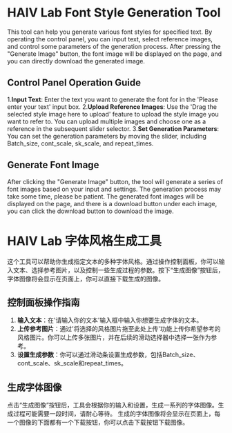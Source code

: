 # HAIV Lab Font Style Generation Tool

This tool can help you generate various font styles for specified text. By operating the control panel, you can input text, select reference images, and control some parameters of the generation process. After pressing the "Generate Image" button, the font image will be displayed on the page, and you can directly download the generated image.
## Control Panel Operation Guide

1.**Input Text**: Enter the text you want to generate the font for in the 'Please enter your text' input box.
2.**Upload Reference Images**: Use the 'Drag the selected style image here to upload' feature to upload the style image you want to refer to. You can upload multiple images and choose one as a reference in the subsequent slider selector.
3.**Set Generation Parameters**: You can set the generation parameters by moving the slider, including Batch_size, cont_scale, sk_scale, and repeat_times.

## Generate Font Image

After clicking the "Generate Image" button, the tool will generate a series of font images based on your input and settings. The generation process may take some time, please be patient. The generated font images will be displayed on the page, and there is a download button under each image, you can click the download button to download the image.



# HAIV Lab 字体风格生成工具

这个工具可以帮助你生成指定文本的多种字体风格。通过操作控制面板，你可以输入文本、选择参考图片，以及控制一些生成过程的参数。按下“生成图像”按钮后，字体图像将会显示在页面上，你可以直接下载生成的图像。

## 控制面板操作指南

1. **输入文本**：在'请输入你的文本'输入框中输入你想要生成字体的文本。
2. **上传参考图片**：通过'将选择的风格图片拖至此处上传'功能上传你希望参考的风格图片。你可以上传多张图片，并在后续的滑动选择器中选择一张作为参考。
3. **设置生成参数**：你可以通过滑动条设置生成参数，包括Batch_size、cont_scale、sk_scale和repeat_times。

## 生成字体图像

点击“生成图像”按钮后，工具会根据你的输入和设置，生成一系列的字体图像。生成过程可能需要一段时间，请耐心等待。
生成的字体图像将会显示在页面上，每一个图像的下面都有一个下载按钮，你可以点击下载按钮下载图像。

